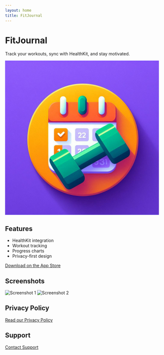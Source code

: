 ```yaml
---
layout: home
title: FitJournal
---
```


# FitJournal

Track your workouts, sync with HealthKit, and stay motivated.

![App Icon](assets/app-icon.png)

## Features
- HealthKit integration
- Workout tracking
- Progress charts
- Privacy-first design

[Download on the App Store](#)

## Screenshots
![Screenshot 1](assets/screenshot1.png)
![Screenshot 2](assets/screenshot2.png)

## Privacy Policy
[Read our Privacy Policy](privacy-policy.md)

## Support
[Contact Support](support.md)
